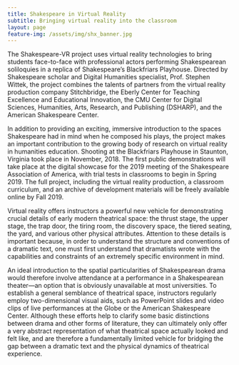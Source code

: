 ```yaml
---
title: Shakespeare in Virtual Reality
subtitle: Bringing virtual reality into the classroom
layout: page
feature-img: /assets/img/shx_banner.jpg
---
```


The Shakespeare-VR project uses virtual reality technologies to bring students face-to-face with professional actors performing Shakespearean soliloquies in a replica of Shakespeare’s Blackfriars Playhouse. Directed by Shakespeare scholar and Digital Humanities specialist, Prof. Stephen Wittek, the project combines the talents of partners from the virtual reality production company Stitchbridge, the Eberly Center for Teaching Excellence and Educational Innovation, the CMU Center for Digital Sciences, Humanities, Arts, Research, and Publishing (DSHARP), and the American Shakespeare Center.

In addition to providing an exciting, immersive introduction to the spaces Shakespeare had in mind when he composed his plays, the project makes an important contribution to the growing body of research on virtual reality in humanities education. Shooting at the Blackfriars Playhouse in Staunton, Virginia took place in November, 2018. The first public demonstrations will take place at the digital showcase for the 2019 meeting of the Shakespeare Association of America, with trial tests in classrooms to begin in Spring 2019. The full project, including the virtual reality production, a classroom curriculum, and an archive of development materials will be freely available online by Fall 2019.

Virtual reality offers instructors a powerful new vehicle for demonstrating crucial details of early modern theatrical space: the thrust stage, the upper stage, the trap door, the tiring room, the discovery space, the tiered seating, the yard, and various other physical attributes. Attention to these details is important because, in order to understand the structure and conventions of a dramatic text, one must first understand that dramatists wrote with the capabilities and constraints of an extremely specific environment in mind.

An ideal introduction to the spatial particularities of Shakespearean drama would therefore involve attendance at a performance in a Shakespearean theater—an option that is obviously unavailable at most universities. To establish a general semblance of theatrical space, instructors regularly employ two-dimensional visual aids, such as PowerPoint slides and video clips of live performances at the Globe or the American Shakespeare Center. Although these efforts help to clarify some basic distinctions between drama and other forms of literature, they can ultimately only offer a very abstract representation of what theatrical space actually looked and felt like, and are therefore a fundamentally limited vehicle for bridging the gap between a dramatic text and the physical dynamics of theatrical experience.
